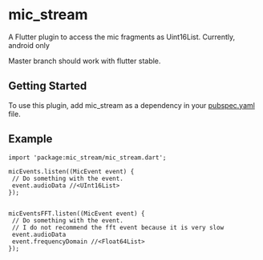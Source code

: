 # mic_stream

A Flutter plugin to access the mic fragments as Uint16List. Currently, android only

Master branch should work with flutter stable.

## Getting Started

To use this plugin, add mic_stream as a dependency in your [pubspec.yaml](https://flutter.io/using-packages/) file.

## Example
```
import 'package:mic_stream/mic_stream.dart';

micEvents.listen((MicEvent event) {
 // Do something with the event.
 event.audioData //<UInt16List>
});


micEventsFFT.listen((MicEvent event) {
 // Do something with the event.
 // I do not recommend the fft event because it is very slow
 event.audioData
 event.frequencyDomain //<Float64List>
});
```
